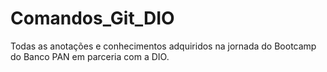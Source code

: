 # Comandos_Git_DIO
Todas as anotações e conhecimentos adquiridos na jornada do Bootcamp do Banco PAN em parceria com a DIO.
